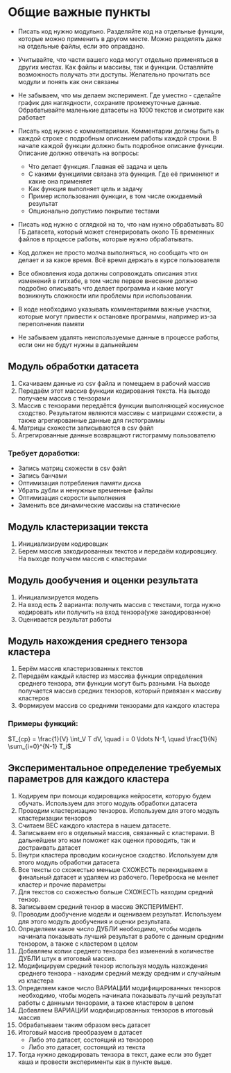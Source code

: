 # Общие важные пункты

- Писать код нужно модульно. Разделяйте код на отдельные функции, которые можно применить в другом месте. Можно разделять даже на отдельные файлы, если это оправдано.

- Учитывайте, что части вашего кода могут отдельно применяться в других местах. Как файлы и массивы, так и функции. Оставляйте возможность получать эти доступы. Желательно прочитать все модули и понять как они связаны

- Не забываем, что мы делаем эксперимент. Где уместно - сделайте график для наглядности, сохраните промежуточные данные. Обрабатывайте маленькие датасеты на 1000 текстов и смотрите как работает

- Писать код нужно с комментариями. Комментарии должны быть в каждой строке с подробным описанием работы каждой строки. В начале каждой функции должно быть подробное описание функции. Описание должно отвечать на вопросы: 
  - Что делает функция. Главная её задача и цель
  - С какими функциями связана эта функция. Где её применяют и какие она применяет
  - Как функция выполняет цель и задачу
  - Пример использования функции, в том числе ожидаемый результат
  - Опционально допустимо покрытие тестами

- Писать код нужно с оглядкой на то, что нам нужно обрабатывать 80 ГБ датасета, который может сгенерировать около ТБ временных файлов в процессе работы, которые нужно обрабатывать.

- Код должен не просто молча выполняться, но сообщать что он делает и за какое время. Всё время держать в курсе пользователя

- Все обновления кода должны сопровождать описания этих изменений в гитхабе, в том числе первое внесение должно подробно описывать что делает программа и какие могут возникнуть сложности или проблемы при использовании.

- В коде необходимо указывать комментариями важные участки, которые могут привести к остановке программы, например из-за переполнения памяти

- Не забываем удалять неиспользуемые данные в процессе работы, если они не будут нужны в дальнейшем

## Модуль обработки датасета

1. Скачиваем данные из csv файла и помещаем в рабочий массив
2. Передаём этот массив функции кодирования текста. На выходе получаем массив с тензорами
3. Массив с тензорами передаётся функции выполняющей косинусное сходство. Результатом являются массивы с матрицами схожести, а также агрегированные данные для гистограммы
4. Матрицы схожести записываются в csv файл
5. Агрегированные данные возвращают гистограмму пользователю

### Требует доработки:
- Запись матриц схожести в csv файл
- Запись банчами
- Оптимизация потребления памяти диска
- Убрать дубли и ненужные временные файлы
- Оптимизация скорости выполнения
- Заменить все динамические массивы на статические

## Модуль кластеризации текста

1. Инициализируем кодировщик
2. Берем массив закодированных текстов и передаём кодировщику. На выходе получаем массив с кластерами

## Модуль дообучения и оценки результата

1. Инициализируется модель
2. На вход есть 2 варианта: получить массив с текстами, тогда нужно кодировать или получить на вход тензора(уже закодированное)
3. Оценивается результат работы

## Модуль нахождения среднего тензора кластера

1. Берём массив кластеризованных текстов
2. Передаём каждый кластер из массива функции определения среднего тензора, эти функции могут быть разными. На выходе получается массив средних тензоров, который привязан к массиву кластеров
3. Формируем массив со средними тензорами для каждого кластера

### Примеры функций:
$T_{ср} = \frac{1}{V} \int_V T dV, \quad i = 0 \ldots N-1, \quad \frac{1}{N} \sum_{i=0}^{N-1} T_i$

## Экспериментальное определение требуемых параметров для каждого кластера

1. Кодируем при помощи кодировщика нейросети, которую будем обучать. Используем для этого модуль обработки датасета
2. Проводим кластеризацию тензоров. Используем для этого модуль кластеризации тензоров
3. Считаем ВЕС каждого кластера в нашем датасете. 
4. Записываем его в отдельный массив, связанный с кластерами. В дальнейшем это нам поможет как оценки проводить, так и достраивать датасет
5. Внутри кластера проводим косинусное сходство. Используем для этого модуль обработки датасета
6. Все тексты со схожестью меньше СХОЖЕСТЬ перекидываем в финальный датасет и удаляем из рабочего. Переброска не меняет кластер и прочие параметры
7. Для текстов со схожестью больше СХОЖЕСТЬ находим средний тензор.
8. Записываем средний тензор в массив ЭКСПЕРИМЕНТ.
9. Проводим дообучение модели и оцениваем результат. Используем для этого модуль дообучения и оценки результата.
10. Определяем какое число ДУБЛИ необходимо, чтобы модель начинала показывать лучший результат в работе с данным средним тензором, а также с кластером в целом
11. Добавляем копии среднего тензора без изменений в количестве ДУБЛИ штук в итоговый массив.
12. Модифицируем средний тензор используя модуль нахождения среднего тензора - находим средний между средним и случайным из кластера
13. Определяем какое число ВАРИАЦИИ модифицированных тензоров необходимо, чтобы модель начинала показывать лучший результат работы с данными тензорами, а также кластером в целом
14. Добавляем ВАРИАЦИИ модифицированных тензоров в итоговый массив
15. Обрабатываем таким образом весь датасет
16. Итоговый массив преобразуем в датасет
    - Либо это датасет, состоящий из тензоров
    - Либо это датасет, состоящий из текста
17. Тогда нужно декодировать тензора в текст, даже если это будет каша и провести эксперименты как в пункте выше.
